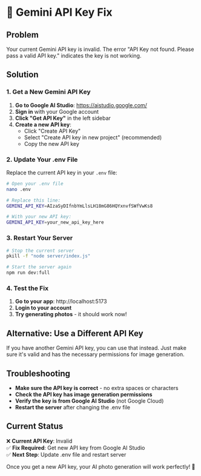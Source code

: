 # 🔑 Gemini API Key Fix

## Problem
Your current Gemini API key is invalid. The error "API Key not found. Please pass a valid API key." indicates the key is not working.

## Solution

### 1. Get a New Gemini API Key

1. **Go to Google AI Studio**: https://aistudio.google.com/
2. **Sign in** with your Google account
3. **Click "Get API Key"** in the left sidebar
4. **Create a new API key**:
   - Click "Create API Key"
   - Select "Create API key in new project" (recommended)
   - Copy the new API key

### 2. Update Your .env File

Replace the current API key in your `.env` file:

```bash
# Open your .env file
nano .env

# Replace this line:
GEMINI_API_KEY=AIzaSyDIfnbYmLlsLH18mG86HQYxnvfSWfVwKs8

# With your new API key:
GEMINI_API_KEY=your_new_api_key_here
```

### 3. Restart Your Server

```bash
# Stop the current server
pkill -f "node server/index.js"

# Start the server again
npm run dev:full
```

### 4. Test the Fix

1. **Go to your app**: http://localhost:5173
2. **Login to your account**
3. **Try generating photos** - it should work now!

## Alternative: Use a Different API Key

If you have another Gemini API key, you can use that instead. Just make sure it's valid and has the necessary permissions for image generation.

## Troubleshooting

- **Make sure the API key is correct** - no extra spaces or characters
- **Check the API key has image generation permissions**
- **Verify the key is from Google AI Studio** (not Google Cloud)
- **Restart the server** after changing the .env file

## Current Status

❌ **Current API Key**: Invalid  
✅ **Fix Required**: Get new API key from Google AI Studio  
✅ **Next Step**: Update .env file and restart server  

Once you get a new API key, your AI photo generation will work perfectly! 🎉
